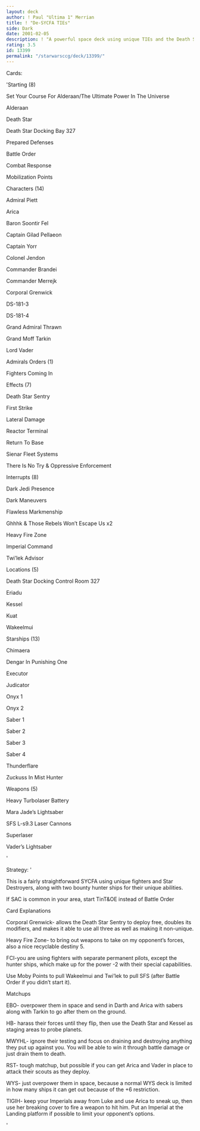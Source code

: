 ```yaml
---
layout: deck
author: ! Paul "Ultima 1" Merrian
title: ! "De-SYCFA TIEs"
side: Dark
date: 2001-02-05
description: ! "A powerful space deck using unique TIEs and the Death Star."
rating: 3.5
id: 13399
permalink: "/starwarsccg/deck/13399/"
---
```

Cards: 

'Starting  (8)

Set Your Course For Alderaan/The Ultimate Power In The Universe 

Alderaan 

Death Star 

Death Star Docking Bay 327

Prepared Defenses

Battle Order 

Combat Response 

Mobilization Points 


Characters (14)

Admiral Piett 

Arica

Baron Soontir Fel 

Captain Gilad Pellaeon 

Captain Yorr 

Colonel Jendon 

Commander Brandei 

Commander Merrejk 

Corporal Grenwick

DS-181-3 

DS-181-4 

Grand Admiral Thrawn 

Grand Moff Tarkin 

Lord Vader 


Admirals Orders (1)

Fighters Coming In


Effects (7)

Death Star Sentry 

First Strike 

Lateral Damage 

Reactor Terminal 

Return To Base 

Sienar Fleet Systems 

There Is No Try & Oppressive Enforcement 


Interrupts (8)

Dark Jedi Presence 

Dark Maneuvers 

Flawless Markmenship 

Ghhhk & Those Rebels Won’t Escape Us  x2

Heavy Fire Zone 

Imperial Command 

Twi’lek Advisor


Locations  (5)

Death Star Docking Control Room 327 

Eriadu 

Kessel 

Kuat 

Wakeelmui 


Starships (13)

Chimaera 

Dengar In Punishing One 

Executor 

Judicator 

Onyx 1 

Onyx 2 

Saber 1 

Saber 2 

Saber 3 

Saber 4 

Thunderflare 

Zuckuss In Mist Hunter 


Weapons (5)

Heavy Turbolaser Battery 

Mara Jade’s Lightsaber 

SFS L-s9.3 Laser Cannons 

Superlaser 

Vader’s Lightsaber 

'

Strategy: '

This is a fairly straightforward SYCFA using unique fighters and Star Destroyers, along with two bounty hunter ships for their unique abilities.


If SAC is common in your area, start TinT&OE instead of Battle Order


Card Explanations

Corporal Grenwick- allows the Death Star Sentry to deploy free, doubles its modifiers, and makes it able to use all three as well as making it non-unique.


Heavy Fire Zone- to bring out weapons to take on my opponent’s forces, also a nice recyclable destiny 5.


FCI-you are using fighters with separate permanent pilots, except the hunter ships, which make up for the power -2 with their special capabilities.


Use Moby Points to pull Wakeelmui and Twi’lek to pull SFS (after Battle Order if you didn’t start it).


Matchups

EBO-  overpower them in space and send in Darth and Arica with sabers along with Tarkin to go after them on the ground.


HB-  harass their forces until they flip, then use the Death Star and Kessel as staging areas to probe planets.


MWYHL- ignore their testing and focus on draining and destroying anything they put up against you.  You will be able to win it through battle damage or just drain them to death.


RST-  tough matchup, but possible if you can get Arica and Vader in place to attack their scouts as they deploy.


WYS-  just overpower them in space, because a normal WYS deck is limited in how many ships it can get out because of the +6 restriction.


TIGIH-  keep your Imperials away from Luke and use Arica to sneak up, then use her breaking cover to fire a weapon to hit him.  Put an Imperial at the Landing platform if possible to limit your opponent’s options.

'
